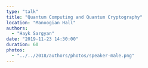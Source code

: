 ```yaml
---
type: "talk"
title: "Quantum Computing and Quantum Cryptography"
location: "Manoogian Hall"
authors:
  - "Hayk Sargyan"
date: "2019-11-23 14:30:00"
duration: 60
photos:
  - "../../2018/authors/photos/speaker-male.png"
---
```

